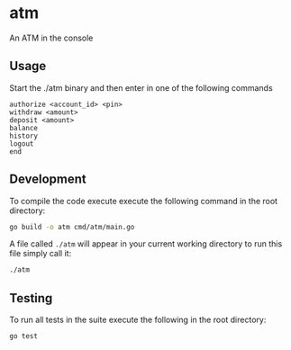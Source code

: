 # atm
An ATM in the console

## Usage
Start the ./atm binary and then enter in one of the following commands
```
authorize <account_id> <pin>
withdraw <amount>
deposit <amount>
balance
history
logout
end
```

## Development
To compile the code execute execute the following command in the root directory:
```bash
go build -o atm cmd/atm/main.go
```

A file called `./atm` will appear in your current working directory to run this file simply call it:
```bash
./atm
```

## Testing
To run all tests in the suite execute the following in the root directory:
```bash
go test
```
